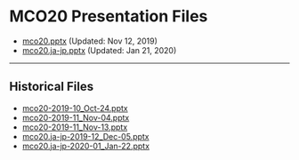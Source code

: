 <!--
This is a machine generated file,
and should not be edited,
as it will be overwritten with future updates.

If you have questions around this process
please contact Scott Cate
-->

# MCO20 Presentation Files

- [mco20.pptx](https://globaleventcdn.blob.core.windows.net/assets/mco/mco20/mco20.pptx) (Updated: Nov 12, 2019)
- [mco20.ja-jp.pptx](https://globaleventcdn.blob.core.windows.net/assets/mco/mco20/mco20.ja-jp.pptx) (Updated: Jan 21, 2020)
---
## Historical Files
- [mco20-2019-10_Oct-24.pptx](https://globaleventcdn.blob.core.windows.net/assets/mco/mco20/mco20-2019-10_Oct-24.pptx)
- [mco20-2019-11_Nov-04.pptx](https://globaleventcdn.blob.core.windows.net/assets/mco/mco20/mco20-2019-11_Nov-04.pptx)
- [mco20-2019-11_Nov-13.pptx](https://globaleventcdn.blob.core.windows.net/assets/mco/mco20/mco20-2019-11_Nov-13.pptx)
- [mco20.ja-jp-2019-12_Dec-05.pptx](https://globaleventcdn.blob.core.windows.net/assets/mco/mco20/mco20.ja-jp-2019-12_Dec-05.pptx)
- [mco20.ja-jp-2020-01_Jan-22.pptx](https://globaleventcdn.blob.core.windows.net/assets/mco/mco20/mco20.ja-jp-2020-01_Jan-22.pptx)



